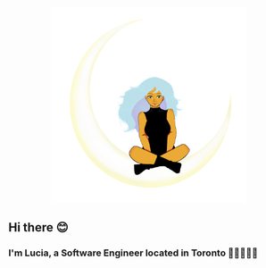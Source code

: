 <p align="center">
  <img  alt="Lucia Art Image" src="https://github.com/lazybuggy/lazybuggy/blob/master/lu-art.png" width="350"/>
</p>

## Hi there 😊 
### I'm Lucia, a Software Engineer located in Toronto 👩🏽‍💻🇨🇦

<!--
**lazybuggy/lazybuggy** is a ✨ _special_ ✨ repository because its `README.md` (this file) appears on your GitHub profile.

Here are some ideas to get you started:

- 🔭 I’m currently working on ...
- 🌱 I’m currently learning ...
- 👯 I’m looking to collaborate on ...
- 🤔 I’m looking for help with ...
- 💬 Ask me about ...
- 📫 How to reach me: ...
- 😄 Pronouns: ...
- ⚡ Fun fact: ...
-->
